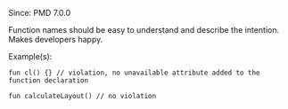 Since: PMD 7.0.0

Function names should be easy to understand and describe the intention. Makes developers happy.

Example(s):
```
fun cl() {} // violation, no unavailable attribute added to the function declaration

fun calculateLayout() // no violation
```
